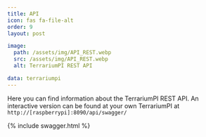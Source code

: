 ```yaml
---
title: API
icon: fas fa-file-alt
order: 9
layout: post

image:
  path: /assets/img/API_REST.webp
  src: /assets/img/API_REST.webp
  alt: TerrariumPI REST API

data: terrariumpi
---
```


Here you can find information about the TerrariumPI REST API. An interactive
version can be found at your own TerrariumPI at
`http://[raspberrypi]:8090/api/swagger/`

{% include swagger.html %}
